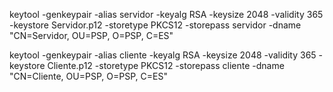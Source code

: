 keytool -genkeypair -alias servidor -keyalg RSA -keysize 2048 -validity 365 -keystore Servidor.p12 -storetype PKCS12 -storepass servidor -dname "CN=Servidor, OU=PSP, O=PSP, C=ES"


 keytool -genkeypair -alias cliente -keyalg RSA -keysize 2048 -validity 365 -keystore Cliente.p12 -storetype PKCS12 -storepass cliente -dname "CN=Cliente, OU=PSP, O=PSP, C=ES"